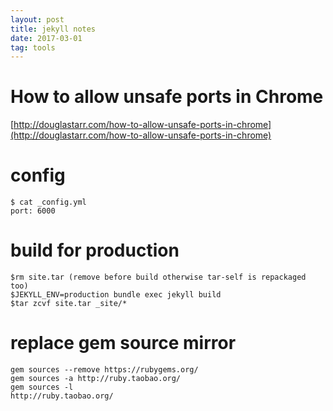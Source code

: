 ```yaml
---
layout: post
title: jekyll notes
date: 2017-03-01
tag: tools
---
```


# How to allow unsafe ports in Chrome

[http://douglastarr.com/how-to-allow-unsafe-ports-in-chrome](http://douglastarr.com/how-to-allow-unsafe-ports-in-chrome)

# config
```
$ cat _config.yml
port: 6000
```

# build for production
```
$rm site.tar (remove before build otherwise tar-self is repackaged too)
$JEKYLL_ENV=production bundle exec jekyll build
$tar zcvf site.tar _site/*
```

# replace gem source mirror
```
gem sources --remove https://rubygems.org/
gem sources -a http://ruby.taobao.org/
gem sources -l
http://ruby.taobao.org/
```
